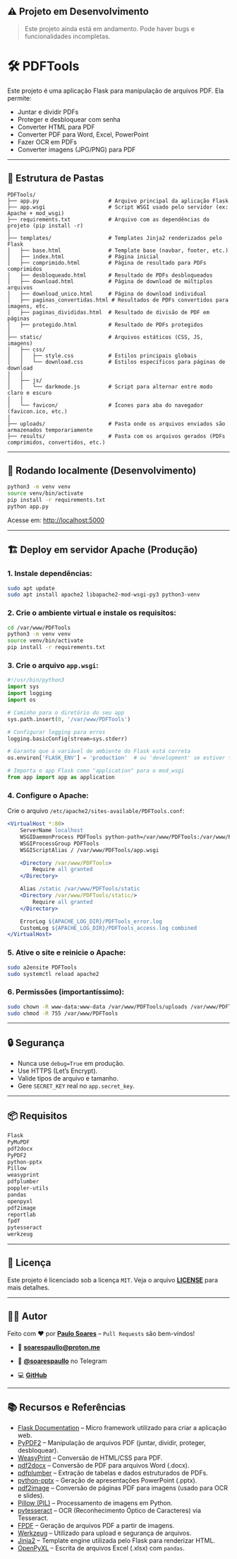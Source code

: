 ## ⚠️ Projeto em Desenvolvimento

> Este projeto ainda está em andamento. Pode haver bugs e funcionalidades incompletas.


# 🛠️ PDFTools

Este projeto é uma aplicação Flask para manipulação de arquivos PDF. Ela permite:

- Juntar e dividir PDFs
- Proteger e desbloquear com senha
- Converter HTML para PDF
- Converter PDF para Word, Excel, PowerPoint
- Fazer OCR em PDFs
- Converter imagens (JPG/PNG) para PDF

---

## 📁 Estrutura de Pastas

```
PDFTools/
├── app.py                      # Arquivo principal da aplicação Flask
├── app.wsgi                    # Script WSGI usado pelo servidor (ex: Apache + mod_wsgi)
├── requirements.txt            # Arquivo com as dependências do projeto (pip install -r)
│
├── templates/                  # Templates Jinja2 renderizados pelo Flask
│   ├── base.html               # Template base (navbar, footer, etc.)
│   ├── index.html              # Página inicial
│   ├── comprimido.html         # Página de resultado para PDFs comprimidos
│   ├── desbloqueado.html       # Resultado de PDFs desbloqueados
│   ├── download.html           # Página de download de múltiplos arquivos
│   ├── download_unico.html     # Página de download individual
│   ├── paginas_convertidas.html # Resultados de PDFs convertidos para imagens, etc.
│   ├── paginas_divididas.html  # Resultado de divisão de PDF em páginas
│   ├── protegido.html          # Resultado de PDFs protegidos
│
├── static/                     # Arquivos estáticos (CSS, JS, imagens)
│   ├── css/
│   │   ├── style.css           # Estilos principais globais
│   │   └── download.css        # Estilos específicos para páginas de download
│   │
│   ├── js/
│   │   └── darkmode.js         # Script para alternar entre modo claro e escuro
│   │
│   └── favicon/                # Ícones para aba do navegador (favicon.ico, etc.)
│
├── uploads/                    # Pasta onde os arquivos enviados são armazenados temporariamente
├── results/                    # Pasta com os arquivos gerados (PDFs comprimidos, convertidos, etc.)
```

---

## 🚀 Rodando localmente (Desenvolvimento)

```bash
python3 -m venv venv
source venv/bin/activate
pip install -r requirements.txt
python app.py
```

Acesse em: [http://localhost:5000](http://localhost:5000)

---

## 🏗️ Deploy em servidor Apache (Produção)

### 1. Instale dependências:

```bash
sudo apt update
sudo apt install apache2 libapache2-mod-wsgi-py3 python3-venv
```

### 2. Crie o ambiente virtual e instale os requisitos:

```bash
cd /var/www/PDFTools
python3 -m venv venv
source venv/bin/activate
pip install -r requirements.txt
```

### 3. Crie o arquivo `app.wsgi`:

```python
#!/usr/bin/python3
import sys
import logging
import os

# Caminho para o diretório do seu app
sys.path.insert(0, '/var/www/PDFTools')

# Configurar logging para erros
logging.basicConfig(stream=sys.stderr)

# Garante que a variável de ambiente do Flask está correta
os.environ['FLASK_ENV'] = 'production'  # ou 'development' se estiver testando

# Importa o app Flask como "application" para o mod_wsgi
from app import app as application
```

### 4. Configure o Apache:

Crie o arquivo `/etc/apache2/sites-available/PDFTools.conf`:

```apache
<VirtualHost *:80>
    ServerName localhost
    WSGIDaemonProcess PDFTools python-path=/var/www/PDFTools:/var/www/PDFTools/venv/lib/python3.10/site-packages
    WSGIProcessGroup PDFTools
    WSGIScriptAlias / /var/www/PDFTools/app.wsgi

    <Directory /var/www/PDFTools>
        Require all granted
    </Directory>

    Alias /static /var/www/PDFTools/static
    <Directory /var/www/PDFTools/static/>
        Require all granted
    </Directory>

    ErrorLog ${APACHE_LOG_DIR}/PDFTools_error.log
    CustomLog ${APACHE_LOG_DIR}/PDFTools_access.log combined
</VirtualHost>
```

### 5. Ative o site e reinicie o Apache:

```bash
sudo a2ensite PDFTools
sudo systemctl reload apache2
```

### 6. Permissões (importantíssimo):

```bash
sudo chown -R www-data:www-data /var/www/PDFTools/uploads /var/www/PDFTools/results
sudo chmod -R 755 /var/www/PDFTools
```

---

## 🔒 Segurança

- Nunca use `debug=True` em produção.
- Use HTTPS (Let’s Encrypt).
- Valide tipos de arquivo e tamanho.
- Gere `SECRET_KEY` real no `app.secret_key`.

---

## 📦 Requisitos

```txt
Flask
PyMuPDF
pdf2docx
PyPDF2
python-pptx
Pillow
weasyprint
pdfplumber
poppler-utils
pandas
openpyxl
pdf2image
reportlab
fpdf
pytesseract
werkzeug
```

---

## 🧾 Licença

Este projeto é licenciado sob a licença `MIT`. Veja o arquivo [**LICENSE**](https://github.com/soarespaullo/PDF-Tools-Web/blob/main/LICENSE) para mais detalhes.

---

## 👨‍💻 Autor

Feito com ❤️ por [**Paulo Soares**](https://soarespaullo.github.io/) – `Pull Requests` são bem-vindos!

- 📧 [**soarespaullo@proton.me**](mailto:soarespaullo@proton.me)

- 💬 [**@soarespaullo**](https://t.me/soarespaullo) no Telegram

- 💻 [**GitHub**](https://github.com/soarespaullo)

---

## 📚 Recursos e Referências

- [Flask Documentation](https://flask.palletsprojects.com/) – Micro framework utilizado para criar a aplicação web.
- [PyPDF2](https://pypdf2.readthedocs.io/) – Manipulação de arquivos PDF (juntar, dividir, proteger, desbloquear).
- [WeasyPrint](https://weasyprint.org/) – Conversão de HTML/CSS para PDF.
- [pdf2docx](https://github.com/dothinking/pdf2docx) – Conversão de PDF para arquivos Word (.docx).
- [pdfplumber](https://github.com/jsvine/pdfplumber) – Extração de tabelas e dados estruturados de PDFs.
- [python-pptx](https://python-pptx.readthedocs.io/) – Geração de apresentações PowerPoint (.pptx).
- [pdf2image](https://github.com/Belval/pdf2image) – Conversão de páginas PDF para imagens (usado para OCR e slides).
- [Pillow (PIL)](https://pillow.readthedocs.io/) – Processamento de imagens em Python.
- [pytesseract](https://pypi.org/project/pytesseract/) – OCR (Reconhecimento Óptico de Caracteres) via Tesseract.
- [FPDF](https://pyfpdf.readthedocs.io/) – Geração de arquivos PDF a partir de imagens.
- [Werkzeug](https://werkzeug.palletsprojects.com/) – Utilizado para upload e segurança de arquivos.
- [Jinja2](https://jinja.palletsprojects.com/) – Template engine utilizada pelo Flask para renderizar HTML.
- [OpenPyXL](https://openpyxl.readthedocs.io/) – Escrita de arquivos Excel (.xlsx) com `pandas`.
